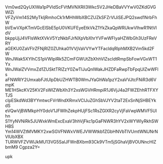 Vm0wd2QyUXlWa1pPVldScFVtMVNXRll3Wkc5V2JHeDBaVVYwV0ZKdGVGWlZi
VFZyVm14S2MyTkljRmhoCk1rMHhWbXBCZUZkSFZrVlJiSEJPQ2swd1NrbFhW
bVEwVXpKTmVGcElSbE5pU0VKUFEyeEtkVkZ1YkZkaQpWRUkwVlhwR1NtVldV
bkppUjJ4VFlsWktXVkV5YzNkbFJrNXpVbXhrYVFwWFIyaHZWbGh3UzFReVRY
aGEKU0ZaVFlrZFNjRlZ0ZUhka01VVjVaVVYwYTFacldqRlphMXB2Vm5kd2FW
WnJWak5XYlhCS1pVWlplRk5ZCmFGWUtZbXhhVlZscldtRmpSbFowVGxWT1Yx
WnJWalZVVmxZd1ZUSktTRlZzY0ZwTlJuQnlWakJHZDFaRwpTbFpqUlZwWFls
aFNWRlY2UmxabFJtUlpDbUZHWTB0WmJYaGhWa1pzY2xaVVJtcFNiR3d6VmpK
ME1HSkcKV25KV2FsWlZWbXh3Y2xsWGVHRmpiR1J6VjJ4a2FWZEhhRTFXYTJS
clpESkdWd3BYYmtwcFVrWndXRmxVClJuZGhSbVJYV2taT2ExSnNjSHBEYkdS
eVQwVjBWMkpHY0doV1JFWlhZekpHUjFSc1RsZGlXR2cyVjFaVwpWMVF5Ulhn
S1YyNVNiRk5JUWxkWmExcExaV3hhVjFkc1pGaFNWR3hYV2xWYWIyRkhSWHBS
Ym14WVZtMVMKY2xwSGVFNWxVWEJVWWtkb1ZGbHNVbTlVUmtWNUNrNVlUbXBX
TURWVFZVWlJkMU13VG5SalJFWnBXbm93Ck9VTm5jSGhaVjBVOUNncHlZbmM9
Cgpza2Y=

upk